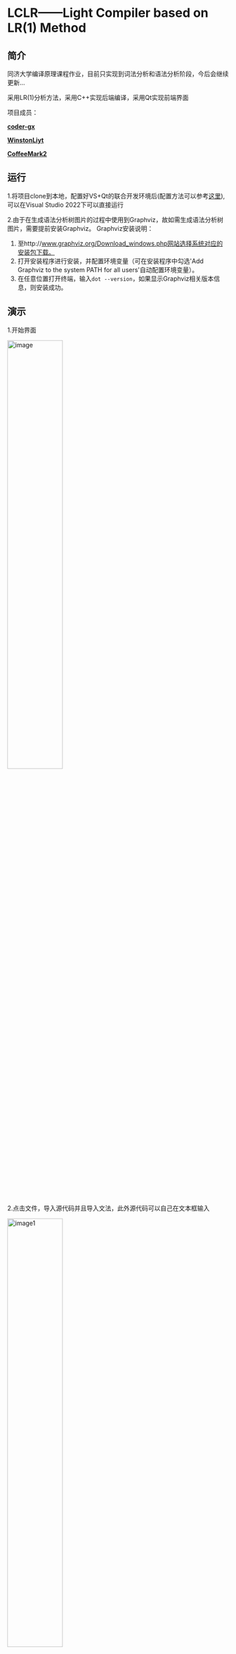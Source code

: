 # LCLR——Light Compiler based on LR(1) Method

## 简介

同济大学编译原理课程作业，目前只实现到词法分析和语法分析阶段，今后会继续更新...

采用LR(1)分析方法，采用C++实现后端编译，采用Qt实现前端界面


项目成员：

[**coder-gx**](https://github.com/coder-gx)

[**WinstonLiyt**](https://github.com/WinstonLiyt)

[**CoffeeMark2**](https://github.com/CoffeeMark2) 

## 运行

1.将项目clone到本地，配置好VS+Qt的联合开发环境后(配置方法可以参考[这里](https://blog.csdn.net/MelyLenient/article/details/123854069?spm=1001.2014.3001.5506)),可以在Visual Studio 2022下可以直接运行

2.由于在生成语法分析树图片的过程中使用到Graphviz，故如需生成语法分析树图片，需要提前安装Graphviz。
Graphviz安装说明：

1. 至http://www.graphviz.org/Download_windows.php网站选择系统对应的安装包下载。
2. 打开安装程序进行安装，并配置环境变量（可在安装程序中勾选'Add Graphviz to the system PATH for all users'自动配置环境变量）。
3. 在任意位置打开终端，输入`dot --version`，如果显示Graphviz相关版本信息，则安装成功。

## 演示

1.开始界面

<img src="https://github.com/coder-gx/LCLR/assets/105330548/9d9c6839-3547-49d0-941e-c786453cd4a3" alt="image" style="width: 50%; height: 50%;">




2.点击文件，导入源代码并且导入文法，此外源代码可以自己在文本框输入

<img src="https://github.com/coder-gx/LCLR/assets/105330548/0de10f06-0b77-40ae-9230-4a309341b94e" alt="image1" style="width: 50%; height: 50%;">

<img src="https://github.com/coder-gx/LCLR/assets/105330548/04f46684-000b-47e6-b1a6-729d4f1a6e93" alt="image2" style="width: 50%; height: 50%;">




3.点击编译->开始编译，可以选择是否继续生成语法DFA

<img src="https://github.com/coder-gx/LCLR/assets/105330548/ee43e576-b511-4dbb-8e7c-40c6f02cfe14" alt="image" style="width: 50%; height: 50%;">



4.可以进行错误定位

<img src="https://github.com/coder-gx/LCLR/assets/105330548/e2096712-747c-4a9a-b78c-be057c32e500" alt="image1" style="width: 50%; height: 50%;">
<img src="https://github.com/coder-gx/LCLR/assets/105330548/332e35a4-bdca-44ea-8bd8-258c7f3e8156" alt="image2" style="width: 50%; height: 50%;">

5.可以在“词法->Token”查看分割后的token以及“词法->DFA”查看分割token的DFA图

6.可以在“语法” 查看ACTION GOTO Table,规约过程,语法树和LR(1)的DFA

